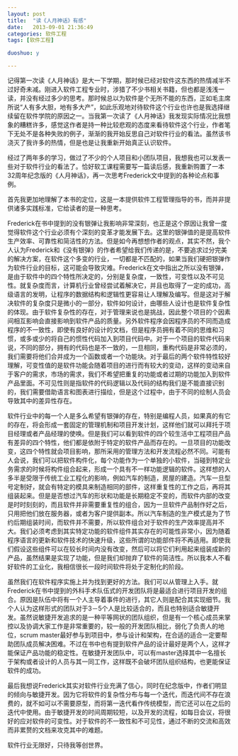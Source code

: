 ```yaml
---
layout: post
title:  "读《人月神话》有感"
date:   2013-09-01 21:36:49
categories: 软件工程
tags: [软件工程]

duoshuo: y      

---
```

记得第一次读《人月神话》是大一下学期，那时候已经对软件这东西的热情减半不过好奇未减。刚进入软件工程专业时，涉猎了不少书相关书籍，但也都是浅浅一读，并没有经过多少的思考。那时候总以为软件是个无所不能的东西，正如毛主席所说“人有多大胆，地有多大产”，如此乐观地对待软件这个行业也许也是我选择继续留在软件学院的原因之一。当我第一次读了《人月神话》我发现实际情况比我想象的糟糕许多，感觉这作者是持一种比较悲观的态度来看待软件这个行业，作者笔下无处不是各种失败的例子，渐渐的我开始反思自己对软件行业的看法。虽然该书浇灭了我许多的热情，但是也是让我重新开始真正认识软件。

经过了两年多的学习，做过了不少的个人项目和小团队项目，我想我也可以发表一些对于软件行业的看法了。恰好软工课程需要写一篇读后感，我重新购置了一本32周年纪念版的《人月神话》，再一次思考Frederick文中提到的各种论点和事例。

首先我更加地理解了本书的定位，这是一本提供软件工程管理指导的书，而并非提供诸多实践标准，它给读者的是一种思考。

Frederick在书中提到的没有银弹让我影响非常深刻，也正是这个原因让我曾一度觉得软件这个行业必须有个深刻的变革才能发展下去。这里的银弹值的是提高软件生产效率、可靠性和简洁性的方法。但是如今再想想作者的观点，其实不然，我个人认为Frederick和《没有银弹》的作者希望给我们传递的是，不要追求过分完美的解决方案，在软件这个多变的行业，一切都是不匹配的，如果当我们硬把银弹作为软件行业的目标，这可能会导致灾难。Frederick在文中指出之所以没有银弹，是由于软件中的四个特性所决定的，分别是复杂度，一致性，可变性以及不可见性。就复杂度而言，计算机行业曾经尝试着解决它，并且也取得了一定的成功，高级语言的发明，让程序的数据结构和逻辑性更容易让人理解及编写。但是这对于解决软件的复杂度只是微小的一部分，软件如何设计，由哪些人设计也是软件复杂性的体现。由于软件复杂性的存在，对于管理来说也是挑战，因此整个项目的个因素间相互影响会直接影响到软件产品的质量。另外软件程序会因程序员的不同而造成程序的不一致性，即使有良好的设计的文档，但是程序员拥有着不同的思维和习惯，或多或少的将自己的惯性代码加入到项目代码中。对于一个项目的软件代码来说，不同的部分，拥有的代码也是不一致的，一旦相同，重构代码是非常必须的，我们需要将他们合并成为一个函数或者一个功能块。对于最后的两个软件特性较好理解，可变性值的是软件功能会随着项目的进行而有较大的变动，这样的变动来自于客户的需求，市场的需求，我们不希望把重复的功能或者过期的功能加入到软件产品里面。不可见性则是指软件的代码逻辑以及代码的结构我们是不能直接识别的，我们需要借助语言和图表进行描绘，但是这个过程中，由于不同的绘制人员会导致其中的差异性存在。

软件行业中的每一个人是多么希望有银弹的存在，特别是编程人员，如果真的有它的存在，将会形成一套固定的管理机制和项目开发计划，这样他们就可以拜托于项目经理或者产品经理的使唤。但是我们可以看到软件的四个较生活中工程项目产品有差异的四个特性，他们都是依附于特定的软件产品而存在的。一旦项目的功能改变，这四个特性就会项目影响，那所采用的管理方法和开发流程必然不同。可能有人会说，我们可以把软件构件化，每个功能作为一个单独的小软件，当碰到特定业务需求的时候将构件组合起来，形成一个具有不一样功能逻辑的软件。这样想的人多半是受限于传统工业工程化的影响，例如汽车的制造，房屋的建造。汽车一旦型号定制好，就会有特定的模具来制造相同的部件，这样重复性的工作之后，再将其组装起来。但是是否想过汽车的形状和功能是长期稳定不变的，而软件内部的改变是时时刻刻的，而且软件并非需要重复性的组合，因为一旦软件产品制作好之后，只用把他们放在服务器，或者为客户提供副本。所以汽车制造的生产模式是为了节约后期组装时间，而软件并不需要，所以软件组合对于软件的生产效率提高并不大。我们必须考虑到其实特定功能的软件组件其实存在的可能性非常小，因为随着程序语言的更新和软件技术的快速升级，这些所谓的功能部件将不再适用。即使我们假设这些组件可以在较长时间内没有改变，然后可以将它们利用起来组装成新的产品，虽然结果是实现了功能，但是我们却抛弃了软件的简洁性。所以我本人不看好软件的工业化，我相信很长一段时间软件将处于定制化的阶段。

虽然我们在软件程序实施上并为找到更好的方法。我们可以从管理上入手。就Frederick在书中提到的外科手术队伍式的开发团队将是最适合进行项目开发的组合。原因是队伍中将有一个人主导着事件的进行，其它人则是配合其实现细节。我个人认为这样形式的团队对于3－5个人是比较适合的，而且也特别适合敏捷开发。虽然说敏捷开发追求的是一种平等网状的团队组织，但是有一个核心成员来掌控以及协调大家工作是非常重要的，较一般的开发团队相比，弱化了负责人的地位，scrum master最好参与到项目中，参与设计和架构，在合适的适合一定要帮助团队成员解决困难。不过在书中也有提到软件产品的设计最好是两个人，这样才能保证产品功能的稳定性。在敏捷开发团队中，可以有master选择其中一名擅长于架构或者设计的人员与其一同工作，这样既不会破坏团队组织结构，也更能保证软件的成功。

最后我想说Frederick其实对软件行业充满了信心，同时在纪念版中，作者们明显的倾向与敏捷开发。因为它将软件的复杂性分布与每一个迭代，而迭代间不存在浪费的，就不如可以不需要原型，而将第一迭代看作传统模型，而它还可以在之后的迭代中使用。由于敏捷开发的时间周期较短，以及开发的流程，如每日会议，将很好的应对软件的可变性。对于软件的不一致性和不可见性，通过不断的交流和高效而非累赘的文档来攻克其中的难题。

软件行业无限好，只待我等创世界。
